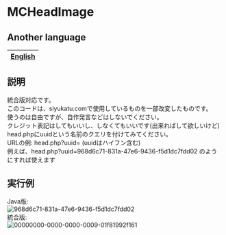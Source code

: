 # MCHeadImage
## Another language
| [English](https://github.com/siyukatu/MCHeadImage/blob/main/README_en.md) |
| ----- |
## 説明
統合版対応です。<br>
このコードは、siyukatu.comで使用しているものを一部改変したものです。<br>
使うのは自由ですが、自作発言などはしないでください。<br>
クレジット表記はしてもいいし、しなくてもいいです(出来ればして欲しいけど)<br>
head.phpにuuidという名前のクエリを付けてみてください。<br>
URLの例: head.php?uuid=<uuid> (uuidはハイフン含む)<br>
例えば、head.php?uuid=968d6c71-831a-47e6-9436-f5d1dc7fdd02 のようにすれば使えます
## 実行例
Java版:<br>
![968d6c71-831a-47e6-9436-f5d1dc7fdd02](https://cdn.siyukatu.com/heads/968d6c71-831a-47e6-9436-f5d1dc7fdd02.webp)<br>
統合版:<br>
![00000000-0000-0000-0009-01f81992f161](https://cdn.siyukatu.com/heads/00000000-0000-0000-0009-01f81992f161.webp)<br>
